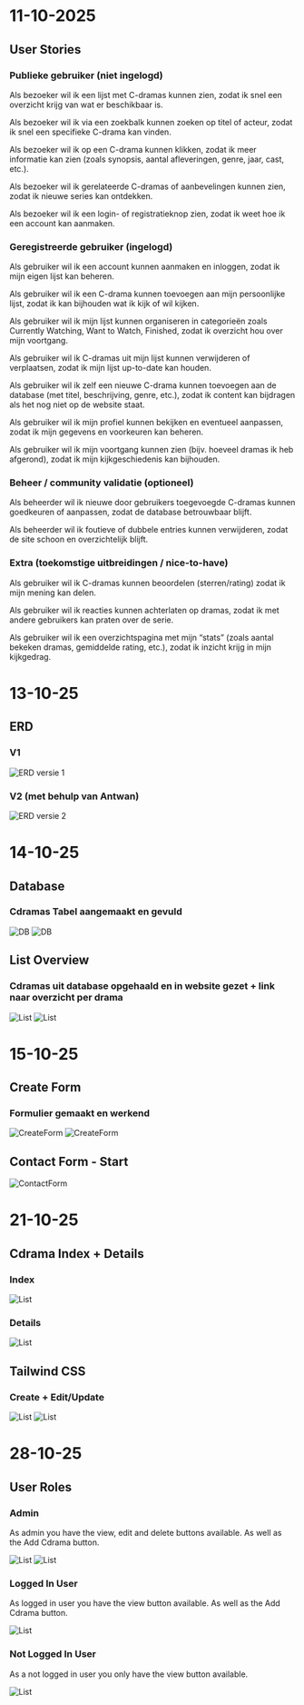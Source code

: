# 11-10-2025

## User Stories

### Publieke gebruiker (niet ingelogd)

Als bezoeker wil ik een lijst met C-dramas kunnen zien, zodat ik snel een overzicht krijg van wat er beschikbaar is.

Als bezoeker wil ik via een zoekbalk kunnen zoeken op titel of acteur, zodat ik snel een specifieke C-drama kan vinden.

Als bezoeker wil ik op een C-drama kunnen klikken, zodat ik meer informatie kan zien (zoals synopsis, aantal
afleveringen, genre, jaar, cast, etc.).

Als bezoeker wil ik gerelateerde C-dramas of aanbevelingen kunnen zien, zodat ik nieuwe series kan ontdekken.

Als bezoeker wil ik een login- of registratieknop zien, zodat ik weet hoe ik een account kan aanmaken.

### Geregistreerde gebruiker (ingelogd)

Als gebruiker wil ik een account kunnen aanmaken en inloggen, zodat ik mijn eigen lijst kan beheren.

Als gebruiker wil ik een C-drama kunnen toevoegen aan mijn persoonlijke lijst, zodat ik kan bijhouden wat ik kijk of wil
kijken.

Als gebruiker wil ik mijn lijst kunnen organiseren in categorieën zoals Currently Watching, Want to Watch, Finished,
zodat ik overzicht hou over mijn voortgang.

Als gebruiker wil ik C-dramas uit mijn lijst kunnen verwijderen of verplaatsen, zodat ik mijn lijst up-to-date kan
houden.

Als gebruiker wil ik zelf een nieuwe C-drama kunnen toevoegen aan de database (met titel, beschrijving, genre, etc.),
zodat ik content kan bijdragen als het nog niet op de website staat.

Als gebruiker wil ik mijn profiel kunnen bekijken en eventueel aanpassen, zodat ik mijn gegevens en voorkeuren kan
beheren.

Als gebruiker wil ik mijn voortgang kunnen zien (bijv. hoeveel dramas ik heb afgerond), zodat ik mijn kijkgeschiedenis
kan bijhouden.

### Beheer / community validatie (optioneel)

Als beheerder wil ik nieuwe door gebruikers toegevoegde C-dramas kunnen goedkeuren of aanpassen, zodat de database
betrouwbaar blijft.

Als beheerder wil ik foutieve of dubbele entries kunnen verwijderen, zodat de site schoon en overzichtelijk blijft.

### Extra (toekomstige uitbreidingen / nice-to-have)

Als gebruiker wil ik C-dramas kunnen beoordelen (sterren/rating) zodat ik mijn mening kan delen.

Als gebruiker wil ik reacties kunnen achterlaten op dramas, zodat ik met andere gebruikers kan praten over de serie.

Als gebruiker wil ik een overzichtspagina met mijn “stats” (zoals aantal bekeken dramas, gemiddelde rating, etc.), zodat
ik inzicht krijg in mijn kijkgedrag.

# 13-10-25

## ERD

### V1

![ERD versie 1](images/PRG05-ERD_v1.jpg)

### V2 (met behulp van Antwan)

![ERD versie 2](images/PRG05-ERD_v2.png)

# 14-10-25

## Database

### Cdramas Tabel aangemaakt en gevuld

![DB](images/DB-Cdramas-Table.png)
![DB](images/DB-Cdramas-Table-Filled.png)

## List Overview

### Cdramas uit database opgehaald en in website gezet + link naar overzicht per drama

![List](images/SS-List-View-Index.png)
![List](images/SS-List-Drama-View.png)

# 15-10-25

## Create Form

### Formulier gemaakt en werkend

![CreateForm](images/SS-CreateForm.png)
![CreateForm](images/SS-CreateForm-Submitted.png)

## Contact Form - Start

![ContactForm](images/SS-ContactPage-Start.png)

# 21-10-25

## Cdrama Index + Details

### Index

![List](images/SS-Index.png)

### Details

![List](images/SS-Cdrama-Show.png)

## Tailwind CSS

### Create + Edit/Update

![List](images/SS-CSS-Create.png)
![List](images/SS-CSS-Edit.png)

# 28-10-25

## User Roles

### Admin

As admin you have the view, edit and delete buttons available. As well as the Add Cdrama button.

![List](images/SS-Admin-Index.png)
![List](images/SS-Admin-Overview.png)

### Logged In User

As logged in user you have the view button available. As well as the Add Cdrama button.

![List](images/SS-LoggedIn-Index.png)

### Not Logged In User

As a not logged in user you only have the view button available.

![List](images/SS-NonLoggedIn-Index.png)


